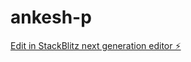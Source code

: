 # ankesh-p

[Edit in StackBlitz next generation editor ⚡️](https://stackblitz.com/~/github.com/abhiM200/ankesh-p)